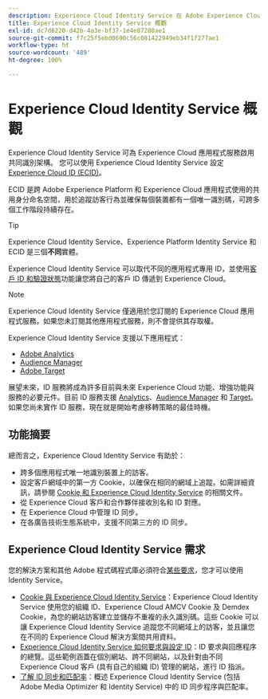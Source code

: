 ```yaml
---
description: Experience Cloud Identity Service 在 Adobe Experience Cloud 中的角色。
title: Experience Cloud Identity Service 概觀
exl-id: dc7d6220-d42b-4a3e-bf37-1e4e87280ae1
source-git-commit: f7c25f5ebd0690c56c081422949eb34f1f277ae1
workflow-type: ht
source-wordcount: '489'
ht-degree: 100%

---
```


# Experience Cloud Identity Service 概觀

Experience Cloud Identity Service 可為 Experience Cloud 應用程式服務啟用共同識別架構。 您可以使用 Experience Cloud Identity Service 設定 [Experience Cloud ID (ECID)](https://experienceleague.adobe.com/docs/experience-platform/identity/ecid.html)。

ECID 是跨 Adobe Experience Platform 和 Experience Cloud 應用程式使用的共用身分命名空間，用於追蹤訪客行為並確保每個裝置都有一個唯一識別碼，可跨多個工作階段持續存在。

>[!TIP]
>
>Experience Cloud Identity Service、Experience Platform Identity Service 和 ECID 是三個&#x200B;**不同**&#x200B;實體。

Experience Cloud Identity Service 可以取代不同的應用程式專用 ID，並使用[客戶 ID 和驗證狀態](/help/reference/authenticated-state.md)功能讓您將自己的客戶 ID 傳遞到 Experience Cloud。

>[!NOTE]
>
>Experience Cloud Identity Service 僅適用於您訂閱的 Experience Cloud 應用程式服務，如果您未訂閱其他應用程式服務，則不會提供其存取權。

Experience Cloud Identity Service 支援以下應用程式：

* [Adobe Analytics](https://business.adobe.com/products/analytics/web-analytics.html)
* [Audience Manager](https://business.adobe.com/products/audience-manager/adobe-audience-manager.html)
* [Adobe Target](https://business.adobe.com/products/target/adobe-target.html)

展望未來，ID 服務將成為許多目前與未來 Experience Cloud 功能、增強功能與服務的必要元件。目前 ID 服務支援 [Analytics](http://www.adobe.com/tw/marketing-cloud/web-analytics.html)、[Audience Manager](http://www.adobe.com/tw/marketing-cloud/data-management-platform.html) 和 [Target](http://www.adobe.com/tw/marketing-cloud/testing-targeting.html)。如果您尚未實作 ID 服務，現在就是開始考慮移轉策略的最佳時機。

## 功能摘要

總而言之，Experience Cloud Identity Service 有助於：

* 跨多個應用程式唯一地識別裝置上的訪客。
* 設定客戶網域中的第一方 Cookie，以確保在相同的網域上追蹤。如需詳細資訊，請參閱 [Cookie 和 Experience Cloud Identity Service](./cookies.md) 的相關文件。
* 從 Experience Cloud 客戶和合作夥伴接收別名和 ID 對應。
* 在 Experience Cloud 中管理 ID 同步。
* 在各廣告技術生態系統中，支援不同第三方的 ID 同步。

## Experience Cloud Identity Service 需求

您的解決方案和其他 Adobe 程式碼程式庫必須符合[某些要求](/help/reference/requirements.md)，您才可以使用 Identity Service。

* [Cookie 與 Experience Cloud Identity Service](cookies.md)：Experience Cloud Identity Service 使用您的組織 ID、Experience Cloud AMCV Cookie 及 Demdex Cookie，為您的網站訪客建立並儲存不重複的永久識別碼。這些 Cookie 可以讓 Experience Cloud Identity Service 追蹤您不同網域上的訪客，並且讓您在不同的 Experience Cloud 解決方案間共用資料。
* [Experience Cloud Identity Service 如何要求與設定 ID](id-request.md)：ID 要求與回應程序的總覽。這些範例涵蓋在個別網站、跨不同網站，以及針對由不同 Experience Cloud 客戶 (具有自己的組織 ID) 管理的網站，進行 ID 指派。
* [了解 ID 同步和匹配率](match-rates.md)：概述 Experience Cloud Identity Service (包括 Adobe Media Optimizer 和 Identity Service) 中的 ID 同步程序與匹配率。
